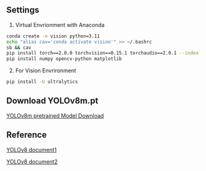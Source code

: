 ## Settings
1. Virtual Envrionment with Anaconda
  ```bash
  conda create -n vision python=3.11
  echo "alias cav='conda activate vision'" >> ~/.bashrc
  sb && cav
  pip install torch==2.0.0 torchvision==0.15.1 torchaudio==2.0.1 --index-url https://download.pytorch.org/whl/cu118
  pip install numpy opencv-python matplotlib
  ```

2. For Vision Envrironment
  ```bash
  pip install -U ultralytics
  ```



## Download YOLOv8m.pt
[YOLOv8m pretrained Model Download](https://github.com/ultralytics/assets/releases/download/v8.1.0/yolov8m.pt)

## Reference
[YOLOv8 document1](https://docs.ultralytics.com/ko/modes/predict/)

[YOLOv8 document2](https://docs.ultralytics.com/ko/reference/engine/results/#ultralytics.engine.results.Results)


